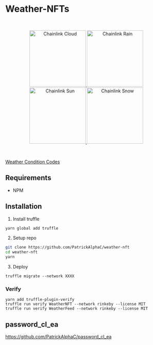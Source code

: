 # Weather-NFTs

<br/>
<p align="center">
<a href="https://chain.link" target="_blank">
<img src="https://raw.githubusercontent.com/PatrickAlphaC/weather-nft/main/weather-ipfs/img/cloud-chainlink.gif" width="175" alt="Chainlink Cloud">
<img src="https://raw.githubusercontent.com/PatrickAlphaC/weather-nft/main/weather-ipfs/img/rain-chainlink.gif" width="175" alt="Chainlink Rain">
<img src="https://raw.githubusercontent.com/PatrickAlphaC/weather-nft/main/weather-ipfs/img/sun-chainlink.gif" width="175" alt="Chainlink Sun">
<img src="https://raw.githubusercontent.com/PatrickAlphaC/weather-nft/main/weather-ipfs/img/snow-chainlink.gif" width="175" alt="Chainlink Snow">
</a>
</p>
<br/>

[Weather Condition Codes](https://openweathermap.org/weather-conditions)

## Requirements

- NPM

## Installation

1. Install truffle

```bash
yarn global add truffle
```

2. Setup repo

```bash
git clone https://github.com/PatrickAlphaC/weather-nft
cd weather-nft 
yarn
```

3. Deploy

```
truffle migrate --network XXXX
```
### Verify

```
yarn add truffle-plugin-verify
truffle run verify WeatherNFT --network rinkeby --license MIT
truffle run verify WeatherFeed --network rinkeby --license MIT
```

## password_cl_ea

https://github.com/PatrickAlphaC/password_cl_ea
